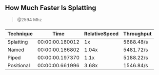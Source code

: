 
How Much Faster Is Splatting
----------------------------
> @2594 Mhz


### 


|Technique |Time           |RelativeSpeed|Throughput|
|----------|---------------|-------------|----------|
|Splatting |00:00:00.180012|1x           |5688.48/s |
|Named     |00:00:00.186802|1.04x        |5481.72/s |
|Piped     |00:00:00.197370|1.1x         |5188.22/s |
|Positional|00:00:00.661996|3.68x        |1546.84/s |




